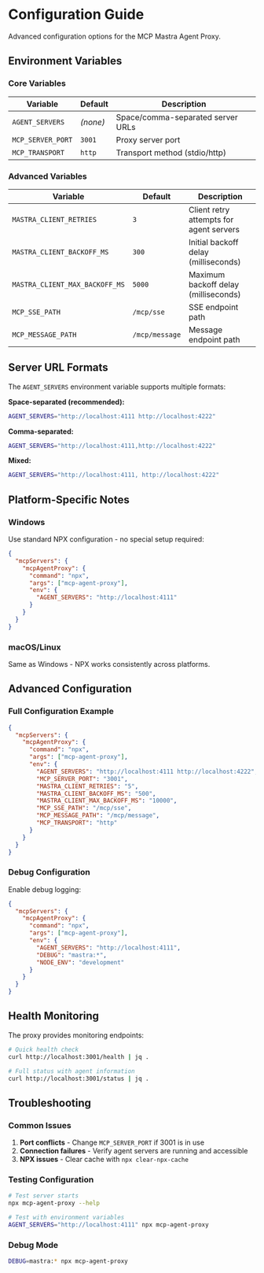 # Configuration Guide

Advanced configuration options for the MCP Mastra Agent Proxy.

## Environment Variables

### Core Variables

| Variable          | Default  | Description                       |
| ----------------- | -------- | --------------------------------- |
| `AGENT_SERVERS`   | _(none)_ | Space/comma-separated server URLs |
| `MCP_SERVER_PORT` | `3001`   | Proxy server port                 |
| `MCP_TRANSPORT`   | `http`   | Transport method (stdio/http)     |

### Advanced Variables

| Variable                       | Default        | Description                             |
| ------------------------------ | -------------- | --------------------------------------- |
| `MASTRA_CLIENT_RETRIES`        | `3`            | Client retry attempts for agent servers |
| `MASTRA_CLIENT_BACKOFF_MS`     | `300`          | Initial backoff delay (milliseconds)    |
| `MASTRA_CLIENT_MAX_BACKOFF_MS` | `5000`         | Maximum backoff delay (milliseconds)    |
| `MCP_SSE_PATH`                 | `/mcp/sse`     | SSE endpoint path                       |
| `MCP_MESSAGE_PATH`             | `/mcp/message` | Message endpoint path                   |

## Server URL Formats

The `AGENT_SERVERS` environment variable supports multiple formats:

**Space-separated (recommended):**

```bash
AGENT_SERVERS="http://localhost:4111 http://localhost:4222"
```

**Comma-separated:**

```bash
AGENT_SERVERS="http://localhost:4111,http://localhost:4222"
```

**Mixed:**

```bash
AGENT_SERVERS="http://localhost:4111, http://localhost:4222"
```

## Platform-Specific Notes

### Windows

Use standard NPX configuration - no special setup required:

```json
{
  "mcpServers": {
    "mcpAgentProxy": {
      "command": "npx",
      "args": ["mcp-agent-proxy"],
      "env": {
        "AGENT_SERVERS": "http://localhost:4111"
      }
    }
  }
}
```

### macOS/Linux

Same as Windows - NPX works consistently across platforms.

## Advanced Configuration

### Full Configuration Example

```json
{
  "mcpServers": {
    "mcpAgentProxy": {
      "command": "npx",
      "args": ["mcp-agent-proxy"],
      "env": {
        "AGENT_SERVERS": "http://localhost:4111 http://localhost:4222",
        "MCP_SERVER_PORT": "3001",
        "MASTRA_CLIENT_RETRIES": "5",
        "MASTRA_CLIENT_BACKOFF_MS": "500",
        "MASTRA_CLIENT_MAX_BACKOFF_MS": "10000",
        "MCP_SSE_PATH": "/mcp/sse",
        "MCP_MESSAGE_PATH": "/mcp/message",
        "MCP_TRANSPORT": "http"
      }
    }
  }
}
```

### Debug Configuration

Enable debug logging:

```json
{
  "mcpServers": {
    "mcpAgentProxy": {
      "command": "npx",
      "args": ["mcp-agent-proxy"],
      "env": {
        "AGENT_SERVERS": "http://localhost:4111",
        "DEBUG": "mastra:*",
        "NODE_ENV": "development"
      }
    }
  }
}
```

## Health Monitoring

The proxy provides monitoring endpoints:

```bash
# Quick health check
curl http://localhost:3001/health | jq .

# Full status with agent information
curl http://localhost:3001/status | jq .
```

## Troubleshooting

### Common Issues

1. **Port conflicts** - Change `MCP_SERVER_PORT` if 3001 is in use
2. **Connection failures** - Verify agent servers are running and accessible
3. **NPX issues** - Clear cache with `npx clear-npx-cache`

### Testing Configuration

```bash
# Test server starts
npx mcp-agent-proxy --help

# Test with environment variables
AGENT_SERVERS="http://localhost:4111" npx mcp-agent-proxy
```

### Debug Mode

```bash
DEBUG=mastra:* npx mcp-agent-proxy
```
